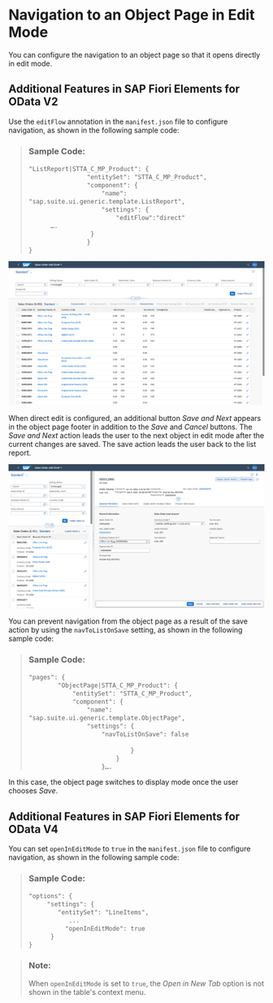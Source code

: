 <!-- loio8665847a17a14e1abdcebe3e235c8c68 -->

# Navigation to an Object Page in Edit Mode

You can configure the navigation to an object page so that it opens directly in edit mode.



<a name="loio8665847a17a14e1abdcebe3e235c8c68__section_nd2_kmz_c1c"/>

## Additional Features in SAP Fiori Elements for OData V2

Use the `editFlow` annotation in the `manifest.json` file to configure navigation, as shown in the following sample code:

> ### Sample Code:  
> ```
> "ListReport|STTA_C_MP_Product": {
>                 "entitySet": "STTA_C_MP_Product",
>                 "component": {
>                     "name": "sap.suite.ui.generic.template.ListReport",
>                     "settings": {
>                         "editFlow":"direct"
> 		….
> 	               }
>                 }
> }
> 
> ```

![](images/Image_Navigation_to_an_Object_Page_in_Edit_Mode_1_087686b.png)

When direct edit is configured, an additional button *Save and Next* appears in the object page footer in addition to the *Save* and *Cancel* buttons. The *Save and Next* action leads the user to the next object in edit mode after the current changes are saved. The save action leads the user back to the list report.

![](images/Image_Navigation_to_an_Object_Page_in_Edit_Mode_2_7ba89de.png)

You can prevent navigation from the object page as a result of the save action by using the `navToListOnSave` setting, as shown in the following sample code:

> ### Sample Code:  
> ```
> "pages": {
>         "ObjectPage|STTA_C_MP_Product": {
>             "entitySet": "STTA_C_MP_Product",
>             "component": {
>                 "name": "sap.suite.ui.generic.template.ObjectPage",
>                 "settings": {
>                     "navToListOnSave": false
> 
>                             }
>                         }
>                     }….
> ```

In this case, the object page switches to display mode once the user chooses *Save*.



<a name="loio8665847a17a14e1abdcebe3e235c8c68__section_x43_wmz_c1c"/>

## Additional Features in SAP Fiori Elements for OData V4

You can set `openInEditMode` to `true` in the `manifest.json` file to configure navigation, as shown in the following sample code:

> ### Sample Code:  
> ```
> "options": {
>      "settings": {
>         "entitySet": "LineItems",
>            ...
> 			"openInEditMode": true
>       }
> }
> ```

> ### Note:  
> When `openInEditMode` is set to `true`, the *Open in New Tab* option is not shown in the table's context menu.

